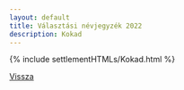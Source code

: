 ```yaml
---
layout: default
title: Választási névjegyzék 2022
description: Kokad
---
```


{% include settlementHTMLs/Kokad.html %}

[Vissza](../)